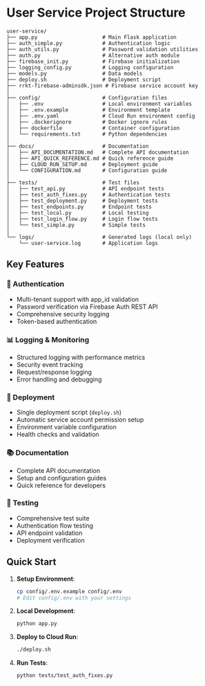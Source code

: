 # User Service Project Structure

```
user-service/
├── app.py                     # Main Flask application
├── auth_simple.py             # Authentication logic
├── auth_utils.py              # Password validation utilities  
├── auth.py                    # Alternative auth module
├── firebase_init.py           # Firebase initialization
├── logging_config.py          # Logging configuration
├── models.py                  # Data models
├── deploy.sh                  # Deployment script
├── rrkt-firebase-adminsdk.json # Firebase service account key
│
├── config/                    # Configuration files
│   ├── .env                   # Local environment variables
│   ├── .env.example           # Environment template
│   ├── .env.yaml              # Cloud Run environment config
│   ├── .dockerignore          # Docker ignore rules
│   ├── dockerfile             # Container configuration
│   └── requirements.txt       # Python dependencies
│
├── docs/                      # Documentation
│   ├── API_DOCUMENTATION.md   # Complete API documentation
│   ├── API_QUICK_REFERENCE.md # Quick reference guide
│   ├── CLOUD_RUN_SETUP.md     # Deployment guide
│   └── CONFIGURATION.md       # Configuration guide
│
├── tests/                     # Test files
│   ├── test_api.py            # API endpoint tests
│   ├── test_auth_fixes.py     # Authentication tests
│   ├── test_deployment.py     # Deployment tests
│   ├── test_endpoints.py      # Endpoint tests
│   ├── test_local.py          # Local testing
│   ├── test_login_flow.py     # Login flow tests
│   └── test_simple.py         # Simple tests
│
└── logs/                      # Generated logs (local only)
    └── user-service.log       # Application logs
```

## Key Features

### 🔐 Authentication
- Multi-tenant support with app_id validation
- Password verification via Firebase Auth REST API
- Comprehensive security logging
- Token-based authentication

### 📊 Logging & Monitoring
- Structured logging with performance metrics
- Security event tracking
- Request/response logging
- Error handling and debugging

### 🚀 Deployment
- Single deployment script (`deploy.sh`)
- Automatic service account permission setup
- Environment variable configuration
- Health checks and validation

### 📚 Documentation
- Complete API documentation
- Setup and configuration guides
- Quick reference for developers

### 🧪 Testing
- Comprehensive test suite
- Authentication flow testing
- API endpoint validation
- Deployment verification

## Quick Start

1. **Setup Environment**:
   ```bash
   cp config/.env.example config/.env
   # Edit config/.env with your settings
   ```

2. **Local Development**:
   ```bash
   python app.py
   ```

3. **Deploy to Cloud Run**:
   ```bash
   ./deploy.sh
   ```

4. **Run Tests**:
   ```bash
   python tests/test_auth_fixes.py
   ```
